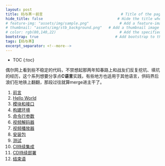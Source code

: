 ```yaml
---
layout: post
title: 码与茶－前言				　					# Title of the page
hide_title: false                                  # Hide the title when displaying the post, but shown in lists of posts
# feature-img: "assets/img/sample.png"              # Add a feature-image to the post
# thumbnail: "assets/img/stb_background.png"   # Add a thumbnail image on blog view
# color: rgb(80,140,22)                             # Add the specified color as feature image, and change link colors in post
bootstrap: true                                   # Add bootstrap to the page
tags: [码与茶]
excerpt_separator: <!--more-->
---
```


<!--more-->
* TOC
{:toc}

偶尔网上看到些不稳定的代码，不禁想起那两年知春路上和战友们反复挖坑、填坑的经历，这个系列想要分享点**C语言**实践，有些地方也适用于其他语言，供码界后浪们在地铁上翻翻，那段过往就算merge进主干了。

1. [前言](/2020/05/02/%E7%A0%81%E4%B8%8E%E8%8C%B6-%E5%89%8D%E8%A8%80.html)
1. [Hello World](/2020/05/03/%E7%A0%81%E4%B8%8E%E8%8C%B6-Hello-World.html)
1. [模块和接口](/2020/05/04/%E7%A0%81%E4%B8%8E%E8%8C%B6-%E6%A8%A1%E5%9D%97%E5%92%8C%E6%8E%A5%E5%8F%A3.html)
1. [构建环境]()
1. [命令行参数]()
1. [视频解码器]()
1. [视频播放器]()
1. [安装包]()
1. [测试]()
1. [CI持续集成]()
1. [CD持续部署]()
1. [结束语]()
